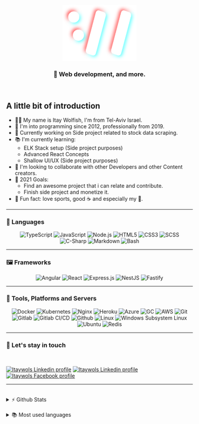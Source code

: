 <p align="center">
  <img alt="Itay Wolfish logo" width="200px" src="https://github.com/itaywol/itaywol/blob/master/assets/W.png">
</p>
<h3 align="center"> 🚀 Web development, and more.</h3>

<br />

## A little bit of introduction

- 🙋‍♂️ My name is Itay Wolfish, I'm from Tel-Aviv Israel.
- 👶 I'm into programming since 2012, professionally from 2019.
- 🔨 Currently working on Side project related to stock data scraping.
- 📚 I'm currently learning:
  - ELK Stack setup (Side project purposes)
  - Advanced React Concepts
  - Shallow UI/UX (Side project purposes)
- 🤝 I'm looking to collaborate with other Developers and other Content creators.
- 🥅 2021 Goals:
  - Find an awesome project that i can relate and contribute.
  - Finish side project and monetize it.
- 🎊 Fun fact: love sports, good ☕ and especially my 🐶.


---

### 📖 Languages

<p align="center">
  <img alt="TypeScript" src="https://img.shields.io/badge/typescript-%23007ACC.svg?&style=for-the-badge&logo=typescript&logoColor=white">
  <img alt="JavaScript" src="https://img.shields.io/badge/javascript%20-%23323330.svg?&style=for-the-badge&logo=javascript&logoColor=%23F7DF1E">
  <img alt="Node.js" src="https://img.shields.io/badge/node.js%20-%2343853D.svg?&style=for-the-badge&logo=node.js&logoColor=white">
  <img alt="HTML5" src="https://img.shields.io/badge/html5%20-%23E34F26.svg?&style=for-the-badge&logo=html5&logoColor=white">
  <img alt="CSS3" src="https://img.shields.io/badge/css3%20-%231572B6.svg?&style=for-the-badge&logo=css3&logoColor=white">
  <img alt="SCSS" src="https://img.shields.io/badge/sass%20-%23CC6699.svg?&style=for-the-badge&logo=sass&logoColor=white">
  <img alt="C-Sharp" src="https://img.shields.io/badge/c%23%20-%23239120.svg?&style=for-the-badge&logo=c-sharp&logoColor=white">
  <img alt="Markdown" src="https://img.shields.io/badge/markdown-%23000000.svg?&style=for-the-badge&logo=markdown&logoColor=white">
  <img alt="Bash" src="https://img.shields.io/badge/Bash%20-%23121011.svg?&style=for-the-badge&logo=gnu-bash&logoColor=white">
</p>

---

### 🖼 Frameworks

<p align="center">
  <img alt="Angular"  src="https://img.shields.io/badge/angular%20-%23DD0031.svg?&style=for-the-badge&logo=angular&logoColor=white">
  <img alt="React"  src="https://img.shields.io/badge/react%20-%2320232a.svg?&style=for-the-badge&logo=react&logoColor=%2361DAFB">
  <img alt="Express.js"  src="https://img.shields.io/badge/express.js%20-%23404d59.svg?&style=for-the-badge">
  <img alt="NestJS"  src="https://img.shields.io/badge/NestJS%20-%23e0234e.svg?&style=for-the-badge&logo=nestjs&logoColor=white">
  <img alt="Fastify"  src="https://img.shields.io/badge/Fastify%20-%23404d59.svg?&style=for-the-badge">
</p>

---

### 🔧 Tools, Platforms and Servers

<p align="center">
  <img  alt="Docker" src="https://img.shields.io/badge/docker%20-%230db7ed.svg?&style=for-the-badge&logo=docker&logoColor=white">
  <img  alt="Kubernetes" src="https://img.shields.io/badge/kubernetes%20-%23326ce5.svg?&style=for-the-badge&logo=kubernetes&logoColor=white">
  <img  alt="Nginx" src="https://img.shields.io/badge/nginx%20-%23009639.svg?&style=for-the-badge&logo=nginx&logoColor=white">
  <img  alt="Heroku" src="https://img.shields.io/badge/heroku%20-%23430098.svg?&style=for-the-badge&logo=heroku&logoColor=white">
  <img  alt="Azure" src="https://img.shields.io/badge/azure%20-%230072C6.svg?&style=for-the-badge&logo=azure-devops&logoColor=white">
  <img  alt="GC" src="https://img.shields.io/badge/Google%20Cloud%20-%234285F4.svg?&style=for-the-badge&logo=google-cloud&logoColor=white">
  <img  alt="AWS" src="https://img.shields.io/badge/AWS%20-%23FF9900.svg?&style=for-the-badge&logo=amazon-aws&logoColor=white">
  <img  alt="Git" src="https://img.shields.io/badge/git%20-%23F05033.svg?&style=for-the-badge&logo=git&logoColor=white">
  <img  alt="Gitlab" src="https://img.shields.io/badge/gitlab%20-%23181717.svg?&style=for-the-badge&logo=gitlab&logoColor=white">
  <img  alt="Gitlab CI/CD" src="https://img.shields.io/badge/CI/CD%20-%23FCA121.svg?&style=for-the-badge&logo=gitlab&logoColor=white">
  <img  alt="Github" src="https://img.shields.io/badge/github%20-%23121011.svg?&style=for-the-badge&logo=github&logoColor=white">
  <img  alt="Linux" src="https://img.shields.io/badge/Linux%20-%23121011.svg?&style=for-the-badge&logo=linux&logoColor=white">
  <img  alt="Windows Subsystem Linux" src="https://img.shields.io/badge/WSL%20-%232599db.svg?&style=for-the-badge&logo=linux&logoColor=white">
  <img  alt="Ubuntu" src="https://img.shields.io/badge/Ubuntu%20-%23E95420.svg?&style=for-the-badge&logo=ubuntu&logoColor=white">
  <img  alt="Redis" src="https://img.shields.io/badge/Redis%20-%23FF0000.svg?&style=for-the-badge&logo=redis&logoColor=white">
</p>

___

### 🤝 Let's stay in touch

<br />

[<img alt="Itaywols Linkedin profile" src="https://img.shields.io/badge/Email-%234287f5.svg?&style=for-the-badge&logo=gmail&logoColor=white">][email]
[<img alt="Itaywols Linkedin profile" src="https://img.shields.io/badge/linkedin-%230077B5.svg?&style=for-the-badge&logo=linkedin&logoColor=white">][linkedin]
[<img alt="Itaywols Facebook profile" src="https://img.shields.io/badge/facebook-%231877F2.svg?&style=for-the-badge&logo=facebook&logoColor=white">][facebook]

---

<br />
<details>
  <summary>⚡ Github Stats</summary>
  <br />
  <p align="center">
    <img alt="Itaywol's Github Stats" src="https://github-readme-stats.vercel.app/api?username=itaywol&show_icons=true&theme=dracula" >
  </p>
</details>

<br />
<details>
  <summary>📚 Most used languages</summary>
  <br />
  <p align="center">
    <img alt="Itaywol's Github Most used languages" src="https://github-readme-stats.vercel.app/api/top-langs/?username=itaywol&layout=compact&theme=dracula">
  </p>
</details>

[website]: https://www.itaywol.com
[linkedin]: https://www.linkedin.com/in/itaywolfish/
[facebook]: https://www.facebook.com/wo.itay/
[email]: mailto://wo.itay@gmail.com
